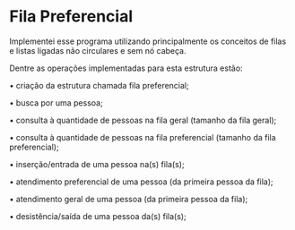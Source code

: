 # Fila Preferencial

Implementei esse programa utilizando principalmente os conceitos de filas e listas ligadas não circulares
e sem nó cabeça.

Dentre as operações implementadas para esta estrutura estão:

• criação da estrutura chamada fila preferencial;

• busca por uma pessoa;

• consulta à quantidade de pessoas na fila geral (tamanho da fila geral);

• consulta à quantidade de pessoas na fila preferencial (tamanho da fila preferencial);

• inserção/entrada de uma pessoa na(s) fila(s);

• atendimento preferencial de uma pessoa (da primeira pessoa da fila);

• atendimento geral de uma pessoa (da primeira pessoa da fila);

• desistência/saída de uma pessoa da(s) fila(s);
